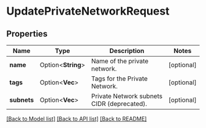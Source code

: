 # UpdatePrivateNetworkRequest

## Properties

Name | Type | Description | Notes
------------ | ------------- | ------------- | -------------
**name** | Option<**String**> | Name of the private network. | [optional]
**tags** | Option<**Vec<String>**> | Tags for the Private Network. | [optional]
**subnets** | Option<**Vec<String>**> | Private Network subnets CIDR (deprecated). | [optional]

[[Back to Model list]](../README.md#documentation-for-models) [[Back to API list]](../README.md#documentation-for-api-endpoints) [[Back to README]](../README.md)



